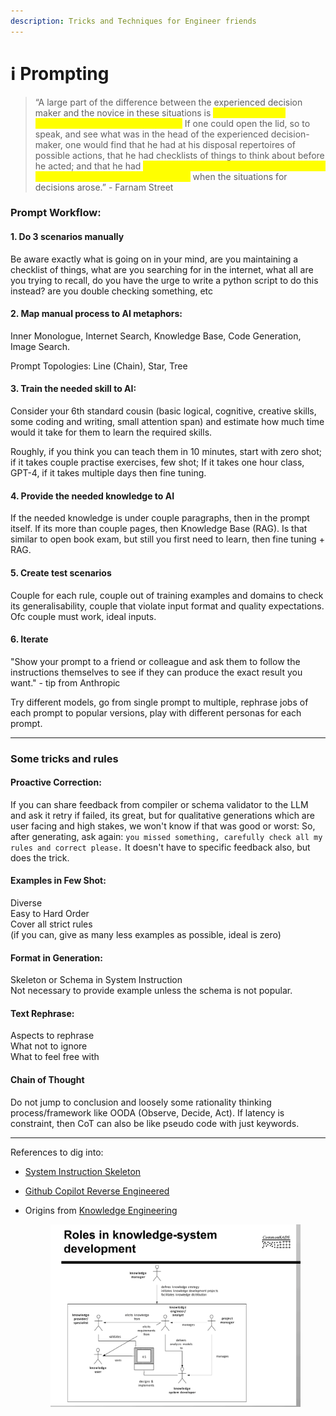 ```yaml
---
description: Tricks and Techniques for Engineer friends
---
```


# ℹ️ Prompting

> “A large part of the difference between the experienced decision maker and the novice in these situations is <mark style="color:yellow;">not any particular intangible like judgment or intuition.</mark> If one could open the lid, so to speak, and see what was in the head of the experienced decision-maker, one would find that he had at his disposal repertoires of possible actions, that he had checklists of things to think about before he acted; and that he had <mark style="color:yellow;">mechanisms in his mind to evoke these, and bring these to his conscious attention</mark> when the situations for decisions arose.” - Farnam Street



### **Prompt Workflow:**

#### **1.  Do 3 scenarios manually**

Be aware exactly what is going on in your mind, are you maintaining a checklist of things, what are you searching for in the internet, what all are you trying to recall, do you have the urge to write a python script to do this instead? are you double checking something, etc

#### **2.  Map manual process to AI metaphors:**

Inner Monologue, Internet Search, Knowledge Base, Code Generation, Image Search.

Prompt Topologies: Line (Chain), Star, Tree

#### **3.  Train the needed skill to AI:**

Consider your 6th standard cousin (basic logical, cognitive, creative skills, some coding and writing, small attention span) and estimate how much time would it take for them to learn the required skills.

Roughly, if you think you can teach them in 10 minutes, start with zero shot; if it takes couple practise exercises, few shot; If it takes one hour class, GPT-4, if it takes multiple days then fine tuning.

#### **4.  Provide the needed knowledge to AI**

If the needed knowledge is under couple paragraphs, then in the prompt itself. If its more than couple pages, then Knowledge Base (RAG). Is that similar to open book exam, but still you first need to learn, then fine tuning + RAG.

#### **5.  Create test scenarios**

Couple for each rule, couple out of training examples and domains to check its generalisability, couple that violate input format and quality expectations. Ofc couple must work, ideal inputs.

#### **6.  Iterate**

"Show your prompt to a friend or colleague and ask them to follow the instructions themselves to see if they can produce the exact result you want." - tip from Anthropic

Try different models, go from single prompt to multiple, rephrase jobs of each prompt to popular versions, play with different personas for each prompt.



***

### Some tricks and rules

#### Proactive Correction:

If you can share feedback from compiler or schema validator to the LLM and ask it retry if failed, its great, but for qualitative generations which are user facing and high stakes, we won't know if that was good or worst: So, after generating, ask again: `you missed something, carefully check all my rules and correct please.` It doesn't have to specific feedback also, but does the trick.

#### **Examples in Few Shot:**

Diverse\
Easy to Hard Order\
Cover all strict rules\
(if you can, give as many less examples as possible, ideal is zero)

#### **Format in Generation:**

Skeleton or Schema in System Instruction\
Not necessary to provide example unless the schema is not popular.

#### **Text Rephrase:**

Aspects to rephrase\
What not to ignore\
What to feel free with

#### **Chain of Thought**

Do not jump to conclusion and loosely some rationality thinking process/framework like OODA (Observe, Decide, Act). If latency is constraint, then CoT can also be like pseudo code with just keywords.

***



References to dig into:

* [System Instruction Skeleton](https://mitenmit.github.io/gpt/)
* [Github Copilot Reverse Engineered](https://thakkarparth007.github.io/copilot-explorer/posts/copilot-internals.html)
*   Origins from [Knowledge Engineering](https://commonkads.org/introduction/)

    <figure><img src="../.gitbook/assets/image (11).png" alt=""><figcaption></figcaption></figure>
